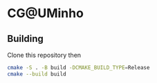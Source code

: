 # CG@UMinho

## Building
Clone this repository then
```sh
cmake -S . -B build -DCMAKE_BUILD_TYPE=Release
cmake --build build
```
